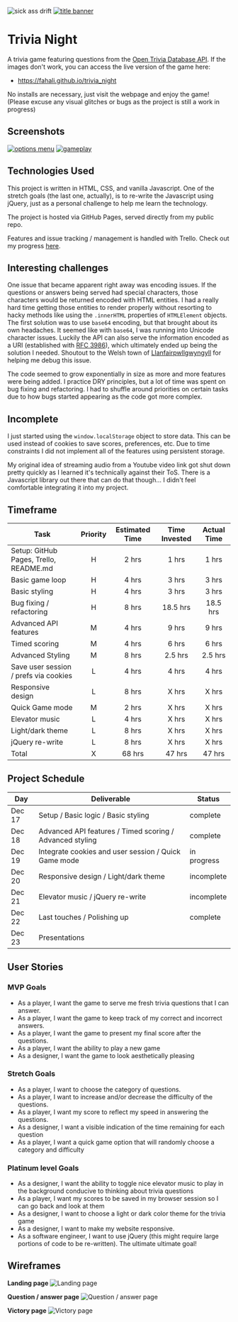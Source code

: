 ![sick ass drift](https://media.giphy.com/media/WrW94onAIkrlu/giphy.gif)
[![title banner](https://i.imgur.com/cC9KC9i.png)](https://fahali.github.io/trivia_night)

# Trivia Night

A trivia game featuring questions from the [Open Trivia Database API](https://opentdb.com/api_config.php). If the images don't work, you can access the live version of the game here:

- https://fahali.github.io/trivia_night

No installs are necessary, just visit the webpage and enjoy the game! (Please excuse any visual glitches or bugs as the project is still a work in progress)

## Screenshots
[![options menu](https://i.imgur.com/aiKlV36.png)](https://fahali.github.io/trivia_night)
[![gameplay](https://i.imgur.com/kKtYZW7.png)](https://fahali.github.io/trivia_night)

## Technologies Used

This project is written in HTML, CSS, and vanilla Javascript. One of the stretch goals (the last one, actually), is to re-write the Javascript using jQuery, just as a personal challenge to help me learn the technology.

The project is hosted via GitHub Pages, served directly from my public repo.

Features and issue tracking / management is handled with Trello. Check out my progress [here](https://trello.com/b/LL1B6SMi/trivia-night-seir-p1).

## Interesting challenges

One issue that became apparent right away was encoding issues. If the questions or answers being served had special characters, those characters would be returned encoded with HTML entities. I had a really hard time getting those entities to render properly without resorting to hacky methods like using the `.innerHTML` properties of `HTMLElement` objects. The first solution was to use `base64` encoding, but that brought about its own headaches. It seemed like with `base64`, I was running into Unicode character issues. Luckily the API can also serve the information encoded as a URI (established with [RFC 3986](https://www.ietf.org/rfc/rfc3986.txt)), which ultimately ended up being the solution I needed. Shoutout to the Welsh town of [Llanfairpwllgwyngyll](https://en.wikipedia.org/wiki/Llanfairpwllgwyngyll) for helping me debug this issue.

The code seemed to grow exponentially in size as more and more features were being added. I practice DRY principles, but a lot of time was spent on bug fixing and refactoring. I had to shuffle around priorities on certain tasks due to how bugs started appearing as the code got more complex.  

## Incomplete

I just started using the `window.localStorage` object to store data. This can be used instead of cookies to save scores, preferences, etc. Due to time constraints I did not implement all of the features using persistent storage.

My original idea of streaming audio from a Youtube video link got shut down pretty quickly as I learned it's technically against their ToS. There is a Javascript library out there that can do that though... I didn't feel comfortable integrating it into my project.

## Timeframe

| Task                                   | Priority | Estimated Time | Time Invested | Actual Time |
| -------------------------------------- | :------: | :------------: | :-----------: | :---------: |
| Setup: GitHub Pages, Trello, README.md |    H     |     2 hrs      |     1 hrs     |    1 hrs    |
| Basic game loop                        |    H     |     4 hrs      |     3 hrs     |    3 hrs    |
| Basic styling                          |    H     |     4 hrs      |     3 hrs     |    3 hrs    |
| Bug fixing / refactoring               |    H     |     8 hrs      |   18.5 hrs    |  18.5 hrs   |
| Advanced API features                  |    M     |     4 hrs      |     9 hrs     |    9 hrs    |
| Timed scoring                          |    M     |     4 hrs      |     6 hrs     |    6 hrs    |
| Advanced Styling                       |    M     |     8 hrs      |    2.5 hrs    |   2.5 hrs   |
| Save user session / prefs via cookies  |    L     |     4 hrs      |     4 hrs     |    4 hrs    |
| Responsive design                      |    L     |     8 hrs      |     X hrs     |    X hrs    |
| Quick Game mode                        |    M     |     2 hrs      |     X hrs     |    X hrs    |
| Elevator music                         |    L     |     4 hrs      |     X hrs     |    X hrs    |
| Light/dark theme                       |    L     |     8 hrs      |     X hrs     |    X hrs    |
| jQuery re-write                        |    L     |     8 hrs      |     X hrs     |    X hrs    |
| Total                                  |    X     |     68 hrs     |    47 hrs     |   47 hrs    |

## Project Schedule

| Day    | Deliverable                                              | Status      |
| ------ | -------------------------------------------------------- | ----------- |
| Dec 17 | Setup / Basic logic / Basic styling                      | complete    |
| Dec 18 | Advanced API features / Timed scoring / Advanced styling | complete    |
| Dec 19 | Integrate cookies and user session / Quick Game mode     | in progress |
| Dec 20 | Responsive design / Light/dark theme                     | incomplete  |
| Dec 21 | Elevator music / jQuery re-write                         | incomplete  |
| Dec 22 | Last touches / Polishing up                              | complete    |
| Dec 23 | Presentations                                            |

## User Stories

### MVP Goals

-  As a player, I want the game to serve me fresh trivia questions that I can answer.
-  As a player, I want the game to keep track of my correct and incorrect answers.
-  As a player, I want the game to present my final score after the questions.
-  As a player, I want the ability to play a new game
-  As a designer, I want the game to look aesthetically pleasing

### Stretch Goals

-  As a player, I want to choose the category of questions.
-  As a player, I want to increase and/or decrease the difficulty of the questions.
-  As a player, I want my score to reflect my speed in answering the questions.
-  As a designer, I want a visible indication of the time remaining for each question
-  As a player, I want a quick game option that will randomly choose a category and difficulty

### Platinum level Goals

-  As a designer, I want the ability to toggle nice elevator music to play in the background conducive to thinking about trivia questions
-  As a player, I want my scores to be saved in my browser session so I can go back and look at them
-  As a designer, I want to choose a light or dark color theme for the trivia game
- As a designer, I want to make my website responsive.
-  As a software engineer, I want to use jQuery (this might require large portions of code to be re-written). The ultimate ultimate goal!

## Wireframes

**Landing page**
![Landing page](https://i.imgur.com/Brylj1a.png)

**Question / answer page**
![Question / answer page](https://i.imgur.com/rJaNx49.png)

**Victory page**
![Victory page](https://i.imgur.com/prjQUYz.png)
